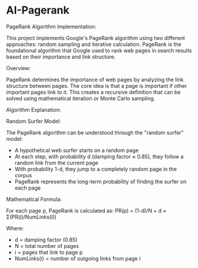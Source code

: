 # AI-Pagerank

PageRank Algorithm Implementation:


This project implements Google's PageRank algorithm using two different approaches: random sampling and iterative calculation. PageRank is the foundational algorithm that Google used to rank web pages in search results based on their importance and link structure.


Overview:


PageRank determines the importance of web pages by analyzing the link structure between pages. The core idea is that a page is important if other important pages link to it. This creates a recursive definition that can be solved using mathematical iteration or Monte Carlo sampling.

Algorithm Explanation:


Random Surfer Model:

The PageRank algorithm can be understood through the "random surfer" model:

- A hypothetical web surfer starts on a random page
- At each step, with probability d (damping factor ≈ 0.85), they follow a random link from the current page
- With probability 1-d, they jump to a completely random page in the corpus
- PageRank represents the long-term probability of finding the surfer on each page


Mathematical Formula:

For each page p, PageRank is calculated as:
PR(p) = (1-d)/N + d × Σ(PR(i)/NumLinks(I))


Where:

- d = damping factor (0.85)
- N = total number of pages
- i = pages that link to page p
- NumLinks(i) = number of outgoing links from page i
